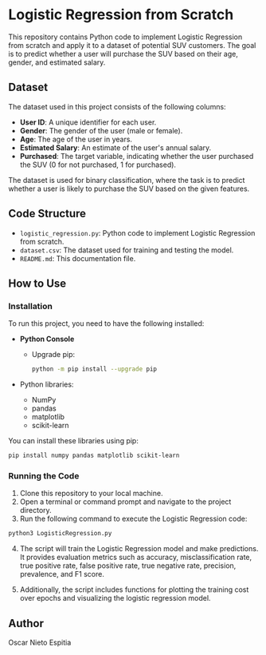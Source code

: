 # Logistic Regression from Scratch

This repository contains Python code to implement Logistic Regression from scratch and apply it to a dataset of potential SUV customers. The goal is to predict whether a user will purchase the SUV based on their age, gender, and estimated salary.

## Dataset

The dataset used in this project consists of the following columns:

- **User ID**: A unique identifier for each user.
- **Gender**: The gender of the user (male or female).
- **Age**: The age of the user in years.
- **Estimated Salary**: An estimate of the user's annual salary.
- **Purchased**: The target variable, indicating whether the user purchased the SUV (0 for not purchased, 1 for purchased).

The dataset is used for binary classification, where the task is to predict whether a user is likely to purchase the SUV based on the given features.

## Code Structure

- `logistic_regression.py`: Python code to implement Logistic Regression from scratch.
- `dataset.csv`: The dataset used for training and testing the model.
- `README.md`: This documentation file.

## How to Use

### Installation

To run this project, you need to have the following installed:

- **Python Console**
  - Upgrade pip:
    ```bash
    python -m pip install --upgrade pip
    ```

- Python libraries:
  - NumPy
  - pandas
  - matplotlib
  - scikit-learn

You can install these libraries using pip:
```bash
pip install numpy pandas matplotlib scikit-learn
```
### Running the Code
1. Clone this repository to your local machine.
2. Open a terminal or command prompt and navigate to the project directory.
3. Run the following command to execute the Logistic Regression code:
```bash
python3 LogisticRegression.py
```
4. The script will train the Logistic Regression model and make predictions. It provides evaluation metrics such as accuracy, misclassification rate, true positive rate, false positive rate, true negative rate, precision, prevalence, and F1 score.

5. Additionally, the script includes functions for plotting the training cost over epochs and visualizing the logistic regression model.

## Author
Oscar Nieto Espitia

